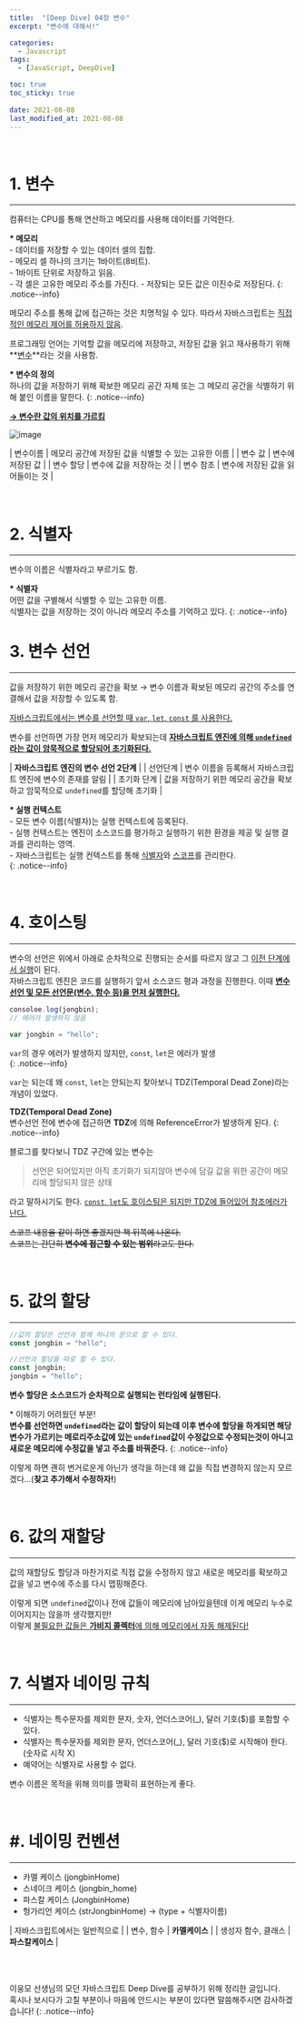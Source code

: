 ```yaml
---
title:  "[Deep Dive] 04장 변수"
excerpt: "변수에 대해서!"

categories:
  - Javascript
tags:
  - [JavaScript, DeepDive]

toc: true
toc_sticky: true
 
date: 2021-08-08
last_modified_at: 2021-08-08
---
```


<br>

# 1. 변수
---

컴퓨터는 CPU를 통해 연산하고 메모리를 사용해 데이터를 기억한다.

**\* 메모리**  
\- 데이터를 저장할 수 있는 데이터 셀의 집합.  
\- 메모리 셀 하나의 크기는 1바이트(8비트).  
\- 1바이트 단위로 저장하고 읽음.  
\- 각 셀은 고유한 메모리 주소를 가진다.
\- 저장되는 모든 값은 이진수로 저장된다.
{: .notice--info}

메모리 주소를 통해 값에 접근하는 것은 치명적일 수 있다. 따라서 자바스크립트는 <u>직접적인 메모리 제어를 허용하지 않음</u>.

프로그래밍 언어는 기억할 값을 메모리에 저장하고, 저장된 값을 읽고 재사용하기 위해 **<u>변수</u>**라는 것을 사용함.  

**\* 변수의 정의**  
하나의 값을 저장하기 위해 확보한 메모리 공간 자체 또는 그 메모리 공간을 식별하기 위해 붙인 이름을 말한다.
{: .notice--info}

**<u>→ 변수란 값의 위치를 가르킴</u>**

![image](https://junwoo45.github.io/static/c095036b225ed4f6ebc1ca31f1be2c91/87200/memory1.jpg)

| 변수이름 | 메모리 공간에 저장된 값을 식별할 수 있는 고유한 이름 |
| 변수 값 | 변수에 저장된 값 |
| 변수 할당 | 변수에 값을 저장하는 것 |
| 변수 참조 | 변수에 저장된 값을 읽어들이는 것 |

<br>


# 2. 식별자
---
변수의 이름은 식별자라고 부르기도 함.  

**\* 식별자**  
어떤 값을 구별해서 식별할 수 있는 고유한 이름.  
식별자는 값을 저장하는 것이 아니라 메모리 주소를 기억하고 있다.
{: .notice--info}
<br>


# 3. 변수 선언
---

값을 저장하기 위한 메모리 공간을 확보 → 변수 이름과 확보된 메모리 공간의 주소를 연결해서 값을 저장할 수 있도록 함.  

<u>자바스크립트에서는 변수를 선언할 때 `var`, `let`, `const` 를 사용한다.</u>  

변수를 선언하면 가장 먼저 메모리가 확보되는데 **<u>자바스크립트 엔진에 의해 `undefined` 라는 값이 암묵적으로 할당되어 초기화된다.</u>**

| **자바스크립트 엔진의 변수 선언 2단계** |
| 선언단계 | 변수 이름을 등록해서 자바스크립트 엔진에 변수의 존재를 알림 |
| 초기화 단계 | 값을 저장하기 위한 메모리 공간을 확보하고 암묵적으로 `undefined`를 할당해 초기화 |


**\* 실행 컨텍스트**  
\- 모든 변수 이름(식별자)는 실행 컨텍스트에 등록된다.  
\- 실행 컨텍스트는 엔진이 소스코드를 평가하고 실행하기 위한 환경을 제공 및 실행 결과를 관리하는 영역.  
\- 자바스크립트는 실행 컨텍스트를 통해 <u>식별자</u>와 <u>스코프</u>를 관리한다.  
{: .notice--info}

<br>


# 4. 호이스팅
---

<!-- **변수의 선언시점**   -->
변수의 선언은 위에서 아래로 순차적으로 진행되는 순서를 따르지 않고 그 <u>이전 단계에서 실행</u>이 된다.  
자바스크립트 엔진은 코드를 실행하기 앞서 소스코드 평과 과정을 진행한다. 이때 **<u>변수 선언 및 모든 선언문(변수, 함수 등)을 먼저 실행한다.</u>**  

```javascript
consoloe.log(jongbin);
// 에러가 발생하지 않음

var jongbin = "hello";
``` 

`var`의 경우 에러가 발생하지 않지만, `const`, `let`은 에러가 발생  
{: .notice--info}

`var`는 되는데 왜 `const`, `let`는 안되는지 찾아보니 TDZ(Temporal Dead Zone)라는 개념이 있었다.  

**TDZ(Temporal Dead Zone)**  
변수선언 전에 변수에 접근하면 **TDZ**에 의해 ReferenceError가 발생하게 된다.
{: .notice--info}

블로그를 찾다보니 TDZ 구간에 있는 변수는  
>선언은 되어있지만 아직 초기화가 되지않아 변수에 담길 값을 위한 공간이 메모리에 할당되지 않은 상태  

라고 말하시기도 한다. <u>`const`, `let`도 호이스팅은 되지만 TDZ에 들어있어 참조에러가 난다.</u>

~~스코프 내용을 같이 하면 좋겠지만 책 뒤쪽에 나온다.~~  
~~스코프는 간단히 **변수에 접근할 수 있는 범위**라고도 한다.~~

<br>


# 5. 값의 할당
---

```javascript
//값의 할당은 선언과 함께 하나의 문으로 할 수 있다.
const jongbin = "hello";

//선언과 할당을 따로 할 수 있다.
const jongbin;
jongbin = "hello";
```

**변수 할당은 소스코드가 순차적으로 실행되는 런타임에 실행된다.**


\* 이해하기 어려웠던 부분!  
**변수를 선언하면 `undefined`라는 값이 할당이 되는데 이후 변수에 할당을 하게되면 해당 변수가 가르키는 메로리주소값에 있는 `undefined`값이 수정값으로 수정되는것이 아니고 새로운 메모리에 수정값을 넣고 주소를 바꿔준다.**
{: .notice--info}

이렇게 하면 괜히 번거로운게 아닌가 생각을 하는데 왜 값을 직접 변경하지 않는지 모르겠다...(**찾고 추가해서 수정하자!**)

<br>


# 6. 값의 재할당
---
값의 재할당도 할당과 마찬가지로 직접 값을 수정하지 않고 새로운 메모리를 확보하고 값을 넣고 변수에 주소를 다시 맵핑해준다.  

이렇게 되면 `undefined`값이나 전에 값들이 메모리에 남아있을텐데 이게 메모리 누수로 이어지지는 않을까 생각했지만!  
이렇게 <u>불필요한 값들은 **가비지 콜렉터**에 의해 메모리에서 자동 해제된다!</u>

<br>


# 7. 식별자 네이밍 규칙
---

- 식별자는 특수문자를 제외한 문자, 숫자, 언더스코어(_), 달러 기호($)를 포함할 수 있다.
- 식별자는 특수문자를 제외한 문자, 언더스코어(_), 달러 기호($)로 시작해야 한다. (숫자로 시작 X)
- 예약어는 식별자로 사용할 수 없다.

변수 이름은 목적을 위해 의미를 명확히 표현하는게 좋다.

<br>


# #. 네이밍 컨벤션
---
  - 카멜 케이스 (jongbinHome)
  - 스네이크 케이스 (jongbin_home)
  - 파스칼 케이스 (JongbinHome)
  - 헝가리언 케이스 (strJongbinHome) → (type + 식별자이름)


| 자바스크립트에서는 일반적으로 |
| 변수, 함수 | **카멜케이스** |
| 생성자 함수, 클래스 | **파스칼케이스** |


<br>
<br>

이웅모 선생님의 모던 자바스크립트 Deep Dive를 공부하기 위해 정리한 글입니다.  
혹시나 보시다가 고칠 부분이나 마음에 안드시는 부분이 있다면 말씀해주시면 감사하겠습니다!
{: .notice--info}



